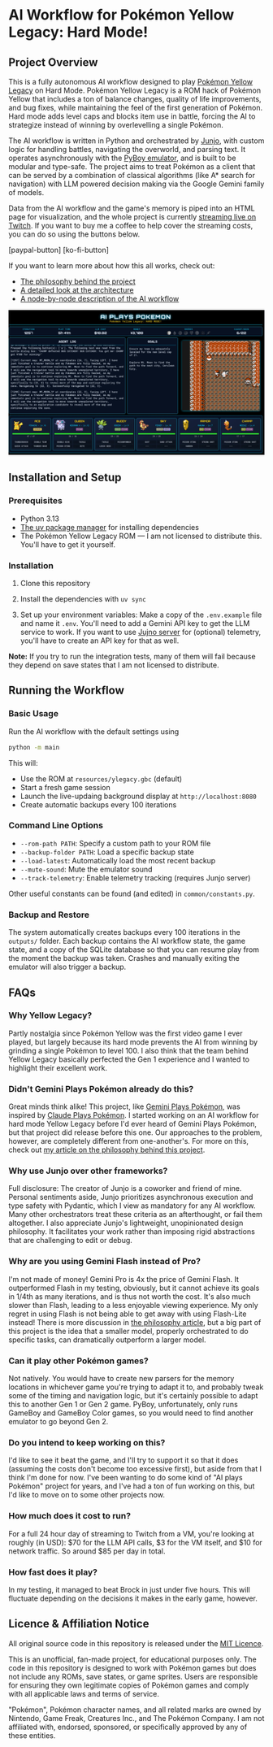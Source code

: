 # AI Workflow for Pokémon Yellow Legacy: Hard Mode!

## Project Overview

This is a fully autonomous AI workflow designed to play [Pokémon Yellow Legacy](https://github.com/cRz-Shadows/Pokémon_Yellow_Legacy) on Hard Mode. Pokémon Yellow Legacy is a ROM hack of Pokémon Yellow that includes a ton of balance changes, quality of life improvements, and bug fixes, while maintaining the feel of the first generation of Pokémon. Hard mode adds level caps and blocks item use in battle, forcing the AI to strategize instead of winning by overlevelling a single Pokémon.

The AI workflow is written in Python and orchestrated by [Junjo](https://github.com/mdrideout/junjo), with custom logic for handling battles, navigating the overworld, and parsing text. It operates asynchronously with the [PyBoy emulator](https://github.com/Baekalfen/PyBoy), and is built to be modular and type-safe. The project aims to treat Pokémon as a client that can be served by a combination of classical algorithms (like A* search for navigation) with LLM powered decision making via the Google Gemini family of models.

Data from the AI workflow and the game's memory is piped into an HTML page for visualization, and the whole project is currently [streaming live on Twitch](link-to-stream). If you want to buy me a coffee to help cover the streaming costs, you can do so using the buttons below.

[paypal-button] [ko-fi-button]

If you want to learn more about how this all works, check out:
- [The philosophy behind the project](docs/philosophy.md)
- [A detailed look at the architecture](docs/architecture.md)
- [A node-by-node description of the AI workflow](docs/workflow.md)

![A screenshot of the stream](docs/images/stream_view.jpg)

## Installation and Setup

### Prerequisites

- Python 3.13
- [The uv package manager](https://docs.astral.sh/uv/) for installing dependencies
- The Pokémon Yellow Legacy ROM — I am not licensed to distribute this. You'll have to get it yourself.

### Installation

1. Clone this repository

2. Install the dependencies with `uv sync`

3. Set up your environment variables:
   Make a copy of the `.env.example` file and name it `.env`. You'll need to add a Gemini API key to get the LLM service to work. If you want to use [Jujno server](https://github.com/mdrideout/junjo-server) for (optional) telemetry, you'll have to create an API key for that as well.

**Note:** If you try to run the integration tests, many of them will fail because they depend on save states that I am not licensed to distribute.

## Running the Workflow

### Basic Usage

Run the AI workflow with the default settings using

```bash
python -m main
```

This will:
- Use the ROM at `resources/ylegacy.gbc` (default)
- Start a fresh game session
- Launch the live-updaing background display at `http://localhost:8080`
- Create automatic backups every 100 iterations

### Command Line Options

- `--rom-path PATH`: Specify a custom path to your ROM file
- `--backup-folder PATH`: Load a specific backup state
- `--load-latest`: Automatically load the most recent backup
- `--mute-sound`: Mute the emulator sound
- `--track-telemetry`: Enable telemetry tracking (requires Junjo server)

Other useful constants can be found (and edited) in `common/constants.py`.

### Backup and Restore

The system automatically creates backups every 100 iterations in the `outputs/` folder. Each backup contains the AI workflow state, the game state, and a copy of the SQLite database so that you can resume play from the moment the backup was taken. Crashes and manually exiting the emulator will also trigger a backup.

## FAQs

### Why Yellow Legacy?

Partly nostalgia since Pokémon Yellow was the first video game I ever played, but largely because its hard mode prevents the AI from winning by grinding a single Pokémon to level 100. I also think that the team behind Yellow Legacy basically perfected the Gen 1 experience and I wanted to highlight their excellent work.

### Didn't Gemini Plays Pokémon already do this?

Great minds think alike! This project, like [Gemini Plays Pokémon](https://www.twitch.tv/gemini_plays_Pokémon), was inspired by [Claude Plays Pokémon](https://www.twitch.tv/claudeplaysPokémon). I started working on an AI workflow for hard mode Yellow Legacy before I'd ever heard of Gemini Plays Pokémon, but that project did release before this one. Our approaches to the problem, however, are completely different from one-another's. For more on this, check out [my article on the philosophy behind this project](docs/philosophy.md).

### Why use Junjo over other frameworks?

Full disclosure: The creator of Junjo is a coworker and friend of mine. Personal sentiments aside, Junjo prioritizes asynchronous execution and type safety with Pydantic, which I view as mandatory for any AI workflow. Many other orchestrators treat these criteria as an afterthought, or fail them altogether. I also appreciate Junjo's lightweight, unopinionated design philosophy. It facilitates your work rather than imposing rigid abstractions that are challenging to edit or debug.

### Why are you using Gemini Flash instead of Pro?

I'm not made of money! Gemini Pro is 4x the price of Gemini Flash. It outperformed Flash in my testing, obviously, but it cannot achieve its goals in 1/4th as many iterations, and is thus not worth the cost. It's also much slower than Flash, leading to a less enjoyable viewing experience. My only regret in using Flash is not being able to get away with using Flash-Lite instead! There is more discussion in [the philosophy article](docs/philosophy.md), but a big part of this project is the idea that a smaller model, properly orchestrated to do specific tasks, can dramatically outperform a larger model.

### Can it play other Pokémon games?

Not natively. You would have to create new parsers for the memory locations in whichever game you're trying to adapt it to, and probably tweak some of the timing and navigation logic, but it's certainly possible to adapt this to another Gen 1 or Gen 2 game. PyBoy, unfortunately, only runs GameBoy and GameBoy Color games, so you would need to find another emulator to go beyond Gen 2.

### Do you intend to keep working on this?

I'd like to see it beat the game, and I'll try to support it so that it does (assuming the costs don't become too excessive first), but aside from that I think I'm done for now. I've been wanting to do some kind of "AI plays Pokémon" project for years, and I've had a ton of fun working on this, but I'd like to move on to some other projects now. 

### How much does it cost to run?

For a full 24 hour day of streaming to Twitch from a VM, you're looking at roughly (in USD): $70 for the LLM API calls, $3 for the VM itself, and $10 for network traffic. So around $85 per day in total.

### How fast does it play?

In my testing, it managed to beat Brock in just under five hours. This will fluctuate depending on the decisions it makes in the early game, however.

## Licence & Affiliation Notice

All original source code in this repository is released under the [MIT Licence](LICENSE).

This is an unofficial, fan-made project, for educational purposes only. The code in this repository is designed to work with Pokémon games but does not include any ROMs, save states, or game sprites. Users are responsible for ensuring they own legitimate copies of Pokémon games and comply with all applicable laws and terms of service.

"Pokémon", Pokémon character names, and all related marks are owned by Nintendo, Game Freak, Creatures Inc., and The Pokémon Company. I am not affiliated with, endorsed, sponsored, or specifically approved by any of these entities.
